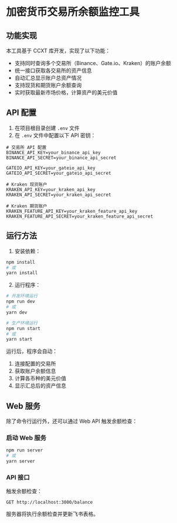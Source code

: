 # 加密货币交易所余额监控工具

## 功能实现

本工具基于 CCXT 库开发，实现了以下功能：
- 支持同时查询多个交易所（Binance、Gate.io、Kraken）的账户余额
- 统一接口获取各交易所的资产信息
- 自动汇总显示账户总资产情况
- 支持现货和期货账户余额查询
- 实时获取最新市场价格，计算资产的美元价值

## API 配置

1. 在项目根目录创建 `.env` 文件
2. 在 `.env` 文件中配置以下 API 密钥：

```env
# 交易所 API 配置
BINANCE_API_KEY=your_binance_api_key
BINANCE_API_SECRET=your_binance_api_secret

GATEIO_API_KEY=your_gateio_api_key
GATEIO_API_SECRET=your_gateio_api_secret

# Kraken 现货账户
KRAKEN_API_KEY=your_kraken_api_key
KRAKEN_API_SECRET=your_kraken_api_secret

# Kraken 期货账户
KRAKEN_FEATURE_API_KEY=your_kraken_feature_api_key
KRAKEN_FEATURE_API_SECRET=your_kraken_feature_api_secret
```

## 运行方法

1. 安装依赖：

```bash
npm install
# 或
yarn install
```

2. 运行程序：

```bash
# 开发环境运行
npm run dev
# 或
yarn dev

# 生产环境运行
npm run start
# 或
yarn start
```

运行后，程序会自动：
1. 连接配置的交易所
2. 获取账户余额信息
3. 计算各币种的美元价值
4. 显示汇总后的资产信息

## Web 服务

除了命令行运行外，还可以通过 Web API 触发余额检查：

### 启动 Web 服务
```bash
npm run server
# 或
yarn server
```

### API 接口

触发余额检查：
```
GET http://localhost:3000/balance
```

服务器将执行余额检查并更新飞书表格。
